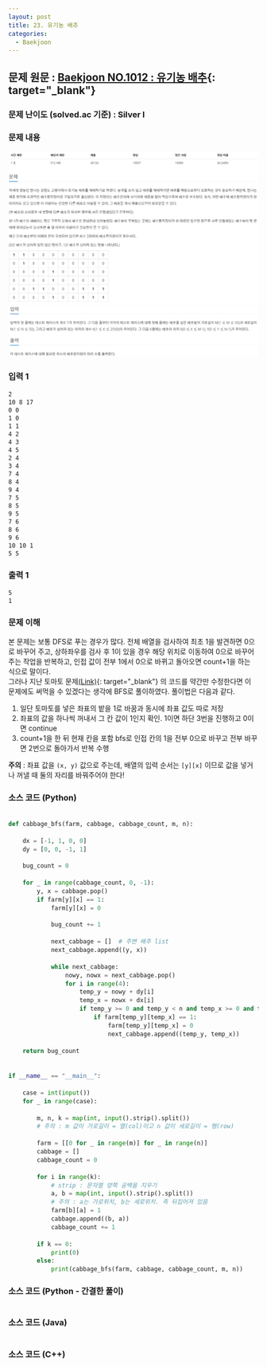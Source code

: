 ```yaml
---
layout: post
title: 23. 유기농 배추
categories:
  - Baekjoon
---
```


## 문제 원문 : [Baekjoon NO.1012 : 유기농 배추](https://www.acmicpc.net/problem/1012){: target="_blank"}  

### 문제 난이도 (solved.ac 기준) :   Silver I

### 문제 내용
![1012_organic_cabbage](/assets/images/Baekjoon/1012_organic_cabbage_1.PNG)  
![1012_organic_cabbage](/assets/images/Baekjoon/1012_organic_cabbage_2.PNG)  

### 입력 1
```
2
10 8 17
0 0
1 0
1 1
4 2
4 3
4 5
2 4
3 4
7 4
8 4
9 4
7 5
8 5
9 5
7 6
8 6
9 6
10 10 1
5 5
```
### 출력 1
```
5
1
```  

### 문제 이해
본 문제는 보통 DFS로 푸는 경우가 많다. 전체 배열을 검사하여 최초 1을 발견하면 0으로 바꾸어 주고, 상하좌우를 검사 후 1이 있을 경우 해당 위치로 이동하여 0으로 바꾸어 주는 작업을 반복하고, 인접 값이 전부 1에서 0으로 바뀌고 돌아오면 count+1을 하는 식으로 말이다.  
그러나 지난 토마토 문제[(Link)](http://takeaimk.tk/baekjoon/2020/03/01/(Baekjoon)7576_Tomato.html){: target="_blank"} 의 코드를 약간만 수정한다면 이 문제에도 써먹을 수 있겠다는 생각에 BFS로 풀이하였다. 풀이법은 다음과 같다.  
1. 일단 토마토를 넣은 좌표의 밭을 1로 바꿈과 동시에 좌표 값도 따로 저장
2. 좌표의 값을 하나씩 꺼내서 그 칸 값이 1인지 확인. 1이면 하단 3번을 진행하고 0이면 continue
3. count+1을 한 뒤 현재 칸을 포함 bfs로 인접 칸의 1을 전부 0으로 바꾸고 전부 바꾸면 2번으로 돌아가서 반복 수행  

**주의** : 좌표 값을 `(x, y)` 값으로 주는데, 배열의 입력 순서는 `[y][x]` 이므로 값을 넣거나 꺼낼 때 둘의 자리를 바꿔주어야 한다!

### 소스 코드 (Python)
```python

def cabbage_bfs(farm, cabbage, cabbage_count, m, n):

    dx = [-1, 1, 0, 0]
    dy = [0, 0, -1, 1]

    bug_count = 0

    for _ in range(cabbage_count, 0, -1):
        y, x = cabbage.pop()
        if farm[y][x] == 1:
            farm[y][x] = 0

            bug_count += 1

            next_cabbage = []  # 주변 배추 list
            next_cabbage.append((y, x))

            while next_cabbage:
                nowy, nowx = next_cabbage.pop()
                for i in range(4):
                    temp_y = nowy + dy[i]
                    temp_x = nowx + dx[i]
                    if temp_y >= 0 and temp_y < n and temp_x >= 0 and temp_x < m:
                        if farm[temp_y][temp_x] == 1:
                            farm[temp_y][temp_x] = 0
                            next_cabbage.append((temp_y, temp_x))

    return bug_count


if __name__ == "__main__":

    case = int(input())
    for _ in range(case):

        m, n, k = map(int, input().strip().split())
        # 주의 : m 값이 가로길이 = 열(col)이고 n 값이 세로길이 = 행(row)

        farm = [[0 for _ in range(m)] for _ in range(n)]
        cabbage = []
        cabbage_count = 0

        for i in range(k):
            # strip : 문자열 양쪽 공백을 지우기
            a, b = map(int, input().strip().split())
            # 주의 : a는 가로위치, b는 세로위치. 즉 뒤집어져 있음
            farm[b][a] = 1
            cabbage.append((b, a))
            cabbage_count += 1

        if k == 0:
            print(0)
        else:
            print(cabbage_bfs(farm, cabbage, cabbage_count, m, n))


```


### 소스 코드 (Python - 간결한 풀이)
```python

```  

### 소스 코드 (Java)
```java

```  

### 소스 코드 (C++)

```cpp

```

